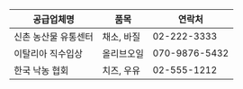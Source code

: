 | 공급업체명       | 품목     | 연락처           |
| ----------- | ------ | ------------- |
| 신촌 농산물 유통센터 | 채소, 바질 | 02-222-3333   |
| 이탈리아 직수입상   | 올리브오일  | 070-9876-5432 |
| 한국 낙농 협회    | 치즈, 우유 | 02-555-1212   |
